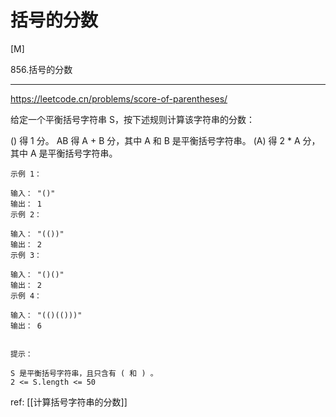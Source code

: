 # 括号的分数
[M]

856.括号的分数

---

https://leetcode.cn/problems/score-of-parentheses/

给定一个平衡括号字符串 S，按下述规则计算该字符串的分数：

() 得 1 分。
AB 得 A + B 分，其中 A 和 B 是平衡括号字符串。
(A) 得 2 * A 分，其中 A 是平衡括号字符串。
 
```
示例 1：

输入： "()"
输出： 1
示例 2：

输入： "(())"
输出： 2
示例 3：

输入： "()()"
输出： 2
示例 4：

输入： "(()(()))"
输出： 6
 

提示：

S 是平衡括号字符串，且只含有 ( 和 ) 。
2 <= S.length <= 50
```

ref: [[计算括号字符串的分数]]